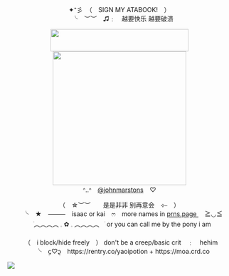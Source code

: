 <p align="center">
  ✦⁺彡　（　SIGN MY ATABOOK!　）<br>　╰　︶︶　♫﹕　越要快乐 越要破溃
</p>

<p align="center">
  <img width="310" height="50" src="https://i.imgur.com/FYhS0Lk.gif"> <br> <img width="300" height="300" src="https://cdn.discordapp.com/attachments/1241248741739073618/1258826629195632761/VideoStar.gif?ex=66897528&is=668823a8&hm=5593294633db79fa539be480715ab30fa4bdbd5d5c60408bf4790947c1283325&"> <br> ᐢ..ᐢ　<a href="https://github.com/johnmarstons" target="_blank">@johnmarstons</a>　♡
</p>

<p align="center">
（　☆︶︶　　是是非非 别再意会　⟡⎯　）<br>　╰　★　⸻　isaac or kai　ෆ　more names in <u> prns.page </u>　≧◡≦　<br> ㅤׂ︵︵︵︵ 𓈒  ✿  𓈒 ︵︵︵︵ㅤׂ or you can call me by the pony i am <br> 　 <br>　（　i block/hide freely　） don't be a creep/basic crit　﹕　hehim <br>　╰　᧔♡᧓　https://rentry.co/yaoipotion + https://moa.crd.co
</p>


![](https://komarev.com/ghpvc/?username=yaoipotion)
